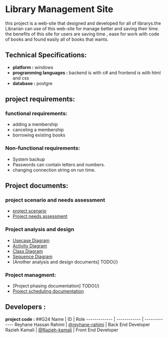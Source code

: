 # Library Management Site
this project is a web-site that designed and developed for all of librarys.the Librarian can use of this web-site for manage better and saving their time. the benefits of this site for users are saving time , ease for work with code of books and found easily all of books that wants.

## Technical Specifications:
* **platform :** windows
* **programming languages :** backend is with c# and frontend is with html and css 
* **database :** postgre

## project requirements:
### functional requirements:
* adding a membership
* canceling a membership
* borrowing existing books

### Non-functional requirements:
* System backup
* Passwords can contain letters and numbers.
* changing connection string on run time.

## Project documents:
### project scenario and needs assessment
* [project scenario](/Documentation/Scenario.md)
* [Project needs assessment](/Documentation/requirement.md)
### Project analysis and design
* [Usecase Diagram](/Documentation/UsecaseDiagram/usecase.JPG)
* [Activity Diagram](/Documentation/ActivityDiagram/)
* [Class Diagram](/Documentation/image/classDiagram/)
* [Sequence Diagram](/Documentation/SequeneDiagram/)
* [Another analysis and design documents] TODO(/)

### Project managment:
* [Project phasing documentation] TODO(/)
* [Project scheduling documentation](/Documentation/ProjectScheduling.md)

## Developers :
**project code :** ##G24
Name  | ID | Role
 ------------- | ------------ | -------------
Reyhane Hassan Rahimi | [@reyhane-rahimi](https://github.com/reyhan-rahimi) | Back End Developer
Razieh Kamali | [@Razieh-kamali](https://github.com/Raziye-kamali) | Front End Developer
